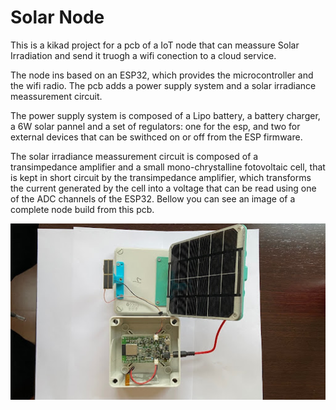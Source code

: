 # Solar Node

This is a kikad project for a pcb of a IoT node that can meassure Solar Irradiation
and send it truogh a wifi conection to a cloud service.

The node ins based on an ESP32, which provides the microcontroller and the wifi
radio. The pcb adds a power supply system and a solar irradiance meassurement
circuit.

The power supply system is composed of a Lipo battery, a battery charger, a 6W
solar pannel and a set of regulators: one for the esp, and two for external
devices that can be swithced on or off from the ESP firmware.

The solar irradiance meassurement circuit is composed of a transimpedance
amplifier and a small mono-chrystalline fotovoltaic cell, that is kept in short
circuit by the transimpedance amplifier, which transforms the current generated
by the cell into a voltage that can be read using one of the ADC channels of the
ESP32. Bellow you can see an image of a complete node build from this pcb. 

![](fig/node.jpg)
